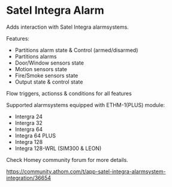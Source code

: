 # Satel Integra Alarm

Adds interaction with Satel Integra alarmsystems.

Features:
* Partitions alarm state & Control (armed/disarmed) 
* Partitions alarms 
* Door/Window sensors state
* Motion sensors state
* Fire/Smoke sensors state
* Output state & control state

Flow triggers, actionss & conditions for all features

Supported alarmsystems equipped with ETHM-1(PLUS) module:
* Intergra 24
* Intergra 32
* Intergra 64 
* Integra 64 PLUS
* Integra 128
* Integra 128-WRL (SIM300 & LEON)

Check Homey community forum for more details.

https://community.athom.com/t/app-satel-integra-alarmsystem-integration/36654
